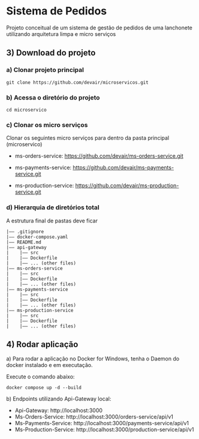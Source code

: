 Sistema de Pedidos
===

Projeto conceitual de um sistema de gestão de pedidos de uma lanchonete utilizando arquitetura limpa e micro serviços



## 3) Download do projeto

### a) Clonar projeto principal

```
git clone https://github.com/devair/microservicos.git
```

### b) Acessa o diretório do projeto
```
cd microservico
```

### c) Clonar os micro serviços
Clonar os seguintes micro serviços para dentro da pasta principal (microservico)

* ms-orders-service: 
https://github.com/devair/ms-orders-service.git

* ms-payments-service: https://github.com/devair/ms-payments-service.git

* ms-production-service: https://github.com/devair/ms-production-service.git


### d) Hierarquia de diretórios total
 
A estrutura final de pastas deve ficar

```
|—— .gitignore
|—— docker-compose.yaml
|—— README.md
|—— api-gateway
|    |—— src    
|    |—— Dockerfile
|    |—— ... (other files)
|—— ms-orders-service
|    |—— src    
|    |—— Dockerfile
|    |—— ... (other files)
|—— ms-payments-service
|    |—— src    
|    |—— Dockerfile
|    |—— ... (other files)
|—— ms-production-service
|    |—— src    
|    |—— Dockerfile
|    |—— ... (other files)
```


## 4) Rodar aplicação

a) Para rodar a aplicação no Docker for Windows, tenha o Daemon do docker instalado e em executação. 

Execute o comando abaixo:
```
docker compose up -d --build
```

b) Endpoints utilizando Api-Gateway local: 

* Api-Gateway: http://localhost:3000
* Ms-Orders-Service: http://localhost:3000/orders-service/api/v1
* Ms-Payments-Service: http://localhost:3000/payments-service/api/v1
* Ms-Production-Service: http://localhost:3000/production-service/api/v1

